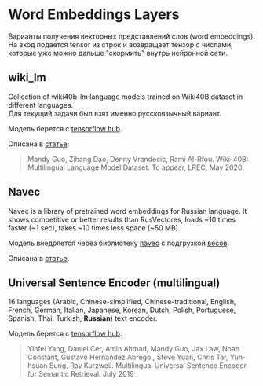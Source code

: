 # Word Embeddings Layers
Варианты получения векторных представлений слов (word embeddings).<br>
На вход подается tensor из строк и возвращает тензор с числами, которые уже можно дальше
"скормить" внутрь нейронной сети.

## wiki_lm
Collection of wiki40b-lm language models trained on Wiki40B dataset in different languages.<br>
Для текущий задачи был взят именно русскоязычный вариант.

Модель берется с [tensorflow hub](https://tfhub.dev/google/collections/wiki40b-lm/1).

Описана в [статье](https://research.google/pubs/pub49029/):
> Mandy Guo, Zihang Dao, Denny Vrandecic, Rami Al-Rfou. Wiki-40B: Multilingual Language Model Dataset. To appear, LREC, May 2020.

## Navec
Navec is a library of pretrained word embeddings for Russian language.
It shows competitive or better results than RusVectores, loads ~10 times faster (~1 sec), takes ~10 times less space (~50 MB).

Модель внедряется через библиотеку [navec](https://github.com/natasha/navec#installation) с подгрузкой [весов](https://github.com/natasha/navec#downloads).

Описана в [статье](https://natasha.github.io/navec/).

## Universal Sentence Encoder (multilingual)
16 languages (Arabic, Chinese-simplified, Chinese-traditional, English, French, German, Italian, Japanese, Korean, Dutch, Polish, Portuguese, Spanish, Thai, Turkish, **Russian**) text encoder.

Модель берется с [tensorflow hub](https://tfhub.dev/google/universal-sentence-encoder-multilingual/3).
> Yinfei Yang, Daniel Cer, Amin Ahmad, Mandy Guo, Jax Law, Noah Constant, Gustavo Hernandez Abrego , Steve Yuan, Chris Tar, Yun-hsuan Sung, Ray Kurzweil. Multilingual Universal Sentence Encoder for Semantic Retrieval. July 2019